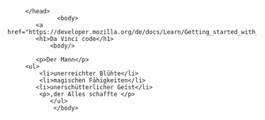 <!DOCTYPE  html>
<html>
         <head>
              <meta charset="utf-8">  
                  <title> Da Vinci </title>
                  
         </head>                   
                  <body>
            <a href="https://developer.mozilla.org/de/docs/Learn/Getting_started_with_the_web/HTML_basics"/a>
            <h1>Da Vinci code</h1>
                <body/>
                
            <p>Der Mann</p>
         <ul>
             <li>unerreichter Blühte</li>
             <li>magischen Fähigkeiten</li>
            <li>unerschütterlicher Geist</li>
             <p>,der Alles schaffte </p>         
                </ul>    
                 </body>
